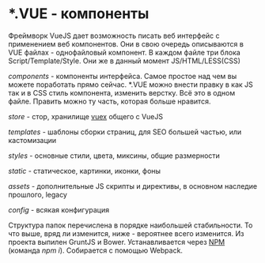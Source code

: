 
# \*.VUE - компоненты

Фреймворк VueJS дает возможность писать веб интерфейс с применением веб компонентов. Они в свою очередь описываются в VUE файлах - однофайловый компонент. В каждом файле три блока Script/Template/Style. Они же в данный момент JS/HTML/LESS(CSS)

*components* - компоненты интерфейса. Самое простое над чем вы можете поработать прямо сейчас. \*.VUE можно внести правку в как JS так и в CSS стиль компонента, изменить верстку. Всё это в одном файле. Править можно ту часть, которая больше нравится.
 
*store* - стор, хранилище [vuex](https://vuex.vuejs.org/ru/intro.html) общего с VueJS 

*templates* - шаблоны сборки страниц, для SEO большей частью, или кастомизации

*styles* - основные стили, цвета, миксины, общие размерности

*static* - статическое, картинки, иконки, фоны

*assets* - дополнительные JS скрипты и директивы, в основном наследие прошлого, legacy

*config* - всякая конфигурация

Структура папок перечислена в порядке наибольшей стабильности. То что выше, вряд ли изменится, ниже - вероятнее всего изменится. Из проекта выпилен GruntJS и Bower. Устанавливается через [NPM](https://www.npmjs.com/) (команда _npm i_). Собирается с помощью Webpack.
